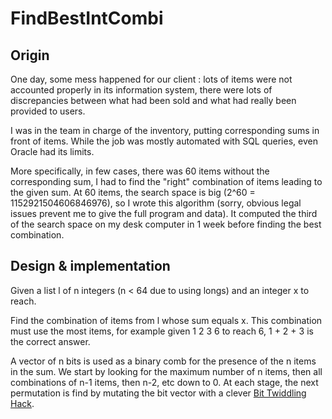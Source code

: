 # FindBestIntCombi

## Origin

One day, some mess happened for our client : 
lots of items were not accounted properly in its information system,
there were lots of discrepancies between what had been sold and what had really been provided to users.

I was in the team in charge of the inventory, putting corresponding sums in front of items.
While the job was mostly automated with SQL queries, even Oracle had its limits.

More specifically, in few cases, there was 60 items without the corresponding sum, I had to find the "right" combination of items leading to the given sum.
At 60 items, the search space is big (2^60 = 1152921504606846976), so I wrote this algorithm (sorry, obvious legal issues prevent me to give the full program and data).
It computed the third of the search space on my desk computer in 1 week before finding the best combination.

## Design & implementation

Given a list l of n integers (n < 64 due to using longs) and an integer x to reach.

Find the combination of items from l whose sum equals x.
This combination must use the most items, for example given 1 2 3 6 to reach 6, 1 + 2 + 3 is the correct answer.

A vector of n bits is used as a binary comb for the presence of the n items in the sum.
We start by looking for the maximum number of n items, then all combinations of n-1 items, then n-2, etc down to 0.
At each stage, the next permutation is find by mutating the bit vector with a clever [Bit Twiddling Hack](http://graphics.stanford.edu/~seander/bithacks.html#NextBitPermutation).
